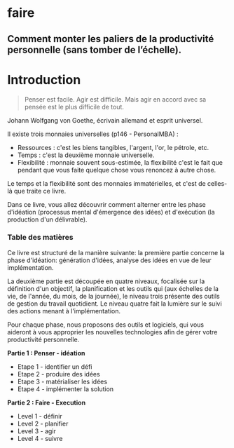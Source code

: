 
# faire

## Comment monter les paliers de la productivité personnelle (sans tomber de l’échelle).

# Introduction


> Penser est facile. Agir est difficile. Mais agir en accord avec sa pensée est le plus difficile de tout.

Johann Wolfgang von Goethe, écrivain allemand et esprit universel. 



Il existe trois monnaies universelles  (p146 - PersonalMBA) : 

- Ressources : c'est les biens tangibles, l'argent, l'or, le pétrole, etc. 
- Temps : c'est la deuxième monnaie universelle. 
- Flexibilité : monnaie souvent sous-estimée, la flexibilité c'est le fait que pendant que vous faite quelque chose vous renoncez à autre chose. 

Le temps et la flexibilité sont des monnaies immatérielles, et c'est de celles-là que traite ce livre.

Dans ce livre, vous allez découvrir comment alterner entre les phase d'idéation (processus mental d'émergence des idées) et d'exécution (la production d'un délivrable).



### Table des matières 

Ce livre est structuré de la manière suivante: la première partie concerne la phase d'idéation: génération d'idées, analyse des idées en vue de leur implémentation.

La deuxième partie est découpée en quatre niveaux, focalisée sur la définition d'un objectif, la planification et les outils qui (aux échelles de la vie, de l'année, du mois, de la journée), le niveau trois présente des outils de gestion du travail quotidient. Le niveau quatre fait la lumière sur le suivi des actions menant à l'implémentation.

Pour chaque phase, nous proposons des outils et logiciels, qui vous aideront à vous approprier les nouvelles technologies afin de gérer votre productivité personnelle.

**Partie 1 : Penser - idéation**

- Etape 1 - identifier un défi
- Etape 2 - produire des idées
- Etape 3 - matérialiser les idées
- Etape 4 - implémenter la solution

**Partie 2 : Faire - Execution**

- Level 1 - définir
- Level 2 - planifier 
- Level 3 - agir
- Level 4 - suivre 